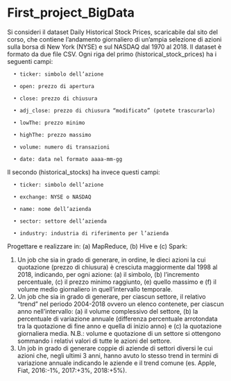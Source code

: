 # First_project_BigData

Si consideri il dataset Daily Historical Stock Prices, scaricabile dal sito del corso, che contiene l’andamento giornaliero
di un’ampia selezione di azioni sulla borsa di New York (NYSE) e sul NASDAQ dal 1970 al 2018. Il dataset è formato da
due file CSV. Ogni riga del primo (historical_stock_prices) ha i seguenti campi:

      • ticker: simbolo dell’azione

      • open: prezzo di apertura

      • close: prezzo di chiusura

      • adj_close: prezzo di chiusura “modificato” (potete trascurarlo)

      • lowThe: prezzo minimo

      • highThe: prezzo massimo

      • volume: numero di transazioni

      • date: data nel formato aaaa-mm-gg

Il secondo (historical_stocks) ha invece questi campi:

      • ticker: simbolo dell’azione

      • exchange: NYSE o NASDAQ

      • name: nome dell’azienda

      • sector: settore dell’azienda

      • industry: industria di riferimento per l’azienda

Progettare e realizzare in: (a) MapReduce, (b) Hive e (c) Spark:
1. Un job che sia in grado di generare, in ordine, le dieci azioni la cui quotazione (prezzo di chiusura) è cresciuta
maggiormente dal 1998 al 2018, indicando, per ogni azione: (a) il simbolo, (b) l’incremento percentuale, (c) il
prezzo minimo raggiunto, (e) quello massimo e (f) il volume medio giornaliero in quell’intervallo temporale.
2. Un job che sia in grado di generare, per ciascun settore, il relativo “trend” nel periodo 2004-2018 ovvero un
elenco contenete, per ciascun anno nell’intervallo: (a) il volume complessivo del settore, (b) la percentuale di
variazione annuale (differenza percentuale arrotondata tra la quotazione di fine anno e quella di inizio anno)
e (c) la quotazione giornaliera media. N.B.: volume e quotazione di un settore si ottengono sommando i
relativi valori di tutte le azioni del settore.
3. Un job in grado di generare coppie di aziende di settori diversi le cui azioni che, negli ultimi 3 anni, hanno
avuto lo stesso trend in termini di variazione annuale indicando le aziende e il trend comune (es. Apple, Fiat,
2016:-1%, 2017:+3%, 2018:+5%). 
